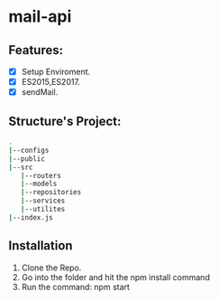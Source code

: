 # mail-api

## Features:
- [x] Setup Enviroment.
- [x] ES2015,ES2017.
- [x] sendMail.

## Structure's Project:
```bash
.
|--configs
|--public
|--src
   |--routers
   |--models
   |--repositories
   |--services
   |--utilites
|--index.js
```

## Installation
1. Clone the Repo.
2. Go into the folder and hit the npm install command
3. Run the command: npm start

